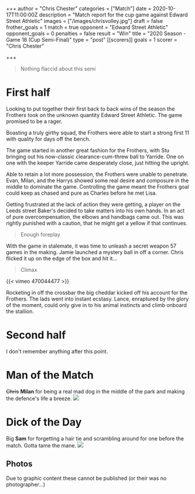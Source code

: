 +++
author = "Chris Chester"
categories = ["Match"]
date = 2020-10-17T11:00:00Z
description = "Match report for the cup game against Edward Street Athletic"
images = ["/images/chrisvolley.jpg"]
draft = false
frother_goals = 1
match = true
opponent = "Edward Street Athletic"
opponent_goals = 0
penalties = false
result = "Win"
title = "2020 Season - Game 18 (Cup Semi-Final)"
type = "post"
[[scorers]]
goals = 1
scorer = "Chris Chester"

+++
> Nothing flaccid about this semi

# First half

Looking to put together their first back to back wins of the season the Frothers took on the unknown quantity Edward Street Athletic. The game promised to be a rager.

Boasting a truly girthy squad, the Frothers were able to start a strong first 11 with quality for days off the bench.

The game started in another great fashion for the Frothers, with Stu bringing out his now-classic clearance-cum-threw ball to Yarride. One on one with the keeper Yarride came desperately close, just hitting the upright.

Able to retain a lot more possession, the Frothers were unable to penetrate. Evan, Milan, and the Harrys showed some real desire and composure in the middle to dominate the game. Controlling the game meant the Frothers goal could keep as chased and pure as Charles before he met Lisa.

Getting frustrated at the lack of action they were getting, a player on the Leeds street Baker's decided to take matters into his own hands. In an act of pure overcompensation, the elbows and handbags came out. This was rightly punished with a caution, that he might get a yellow if that continues.

> Enough foreplay

With the game in stalemate, it was time to unleash a secret weapon 57 games in the making. Jamie launched a mystery ball in off a corner. Chris flicked it up on the edge of the box and hit it...

> Climax

{{< vimeo 470044477 >}}

Rocketing in off the crossbar the big cheddar kicked off his account for the Frothers. The lads went into instant ecstasy. Lance, enraptured by the glory of the moment, could only give in to his animal instincts and climb onboard the stallion.

# Second half

I don't remember anything after this point.

# Man of the Match

~~Chris~~ **Milan** for being a real mad dog in the middle of the park and making the defence's life a breeze.
![](/images/milangoof.jpg)

# Dick of the Day

Big **Sam** for forgetting a hair tie and scrambling around for one before the match. Gotta tame the mane.
![](/images/sampony.jpg)

## Photos
Due to graphic content these cannot be published (or their was no photographer...)